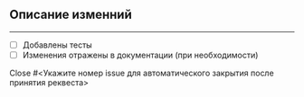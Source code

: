 <!-- Важно: Пожалуйста, перед созданием PR создайте проблему (issue) -->
<!-- Любые изменения необходимо описать и при необходимостиобсудить, прежде чем продолжить. Невыполнение этого требования может привести к отклонению запроса на включение. -->

## Описание изменний

<!-- Разместите здесь краткое описание изменений -->

----

- [ ] Добавлены тесты
- [ ] Изменения отражены в документации (при необходимости)

Close #<Укажите номер issue для автоматического закрытия после принятия реквеста>
